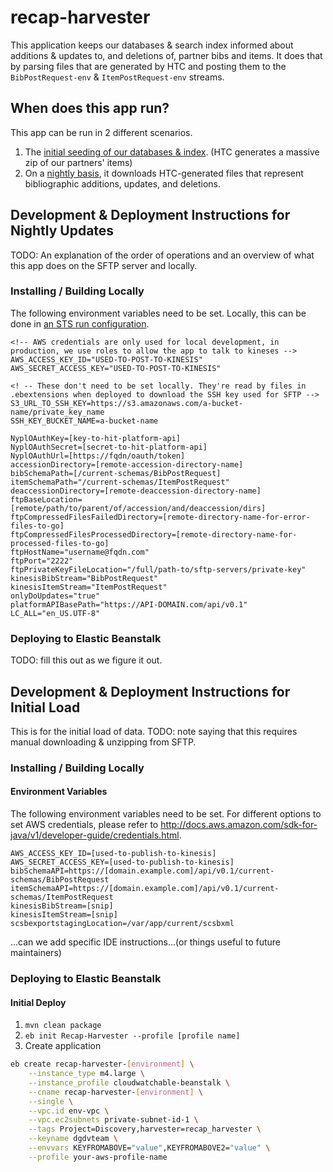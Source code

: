 # recap-harvester

This application keeps our databases & search index informed about additions &
updates to, and deletions of, partner bibs and items. It does that by parsing
files that are generated by HTC and posting them to the `BibPostRequest-env` &
`ItemPostRequest-env` streams.

## When does this app run?

This app can be run in 2 different scenarios.

1. The [initial seeding of our databases & index](#initial). (HTC generates a massive zip of our partners' items)
2. On a [nightly basis](#nightly), it downloads HTC-generated files that represent bibliographic additions, updates,
and deletions.

## <a name="nightly"></a> Development & Deployment Instructions for Nightly Updates

TODO: An explanation of the order of operations and an overview
of what this app does on the SFTP server and locally.

### Installing / Building Locally

The following environment variables need to be set.
Locally, this can be done in [an STS run configuration](https://stackoverflow.com/a/40482553).

```
<!-- AWS credentials are only used for local development, in production, we use roles to allow the app to talk to kineses -->
AWS_ACCESS_KEY_ID="USED-TO-POST-TO-KINESIS"
AWS_SECRET_ACCESS_KEY="USED-TO-POST-TO-KINESIS"

<! -- These don't need to be set locally. They're read by files in .ebextensions when deployed to download the SSH key used for SFTP -->
S3_URL_TO_SSH_KEY=https://s3.amazonaws.com/a-bucket-name/private_key_name
SSH_KEY_BUCKET_NAME=a-bucket-name

NyplOAuthKey=[key-to-hit-platform-api]
NyplOAuthSecret=[secret-to-hit-platform-api]
NyplOAuthUrl=[https://fqdn/oauth/token]
accessionDirectory=[remote-accession-directory-name]
bibSchemaPath=[/current-schemas/BibPostRequest]
itemSchemaPath="/current-schemas/ItemPostRequest"
deaccessionDirectory=[remote-deaccession-directory-name]
ftpBaseLocation=[remote/path/to/parent/of/accession/and/deaccession/dirs]
ftpCompressedFilesFailedDirectory=[remote-directory-name-for-error-files-to-go]
ftpCompressedFilesProcessedDirectory=[remote-directory-name-for-processed-files-to-go]
ftpHostName="username@fqdn.com"
ftpPort="2222"
ftpPrivateKeyFileLocation="/full/path-to/sftp-servers/private-key"
kinesisBibStream="BibPostRequest"
kinesisItemStream="ItemPostRequest"
onlyDoUpdates="true"
platformAPIBasePath="https://API-DOMAIN.com/api/v0.1"
LC_ALL="en_US.UTF-8"
```

### Deploying to Elastic Beanstalk

TODO: fill this out as we figure it out.

## <a name="initial"></a> Development & Deployment Instructions for Initial Load

This is for the initial load of data.
TODO: note saying that this requires manual downloading & unzipping from SFTP.

### Installing / Building Locally

#### Environment Variables

The following environment variables need to be set. For different options to set AWS credentials, please refer to http://docs.aws.amazon.com/sdk-for-java/v1/developer-guide/credentials.html.

```
AWS_ACCESS_KEY_ID=[used-to-publish-to-kinesis]
AWS_SECRET_ACCESS_KEY=[used-to-publish-to-kinesis]
bibSchemaAPI=https://[domain.example.com]/api/v0.1/current-schemas/BibPostRequest
itemSchemaAPI=https://[domain.example.com]/api/v0.1/current-schemas/ItemPostRequest
kinesisBibStream=[snip]
kinesisItemStream=[snip]
scsbexportstagingLocation=/var/app/current/scsbxml
```

...can we add specific IDE instructions...(or things useful to future maintainers)

### Deploying to Elastic Beanstalk

#### Initial Deploy

1.  `mvn clean package`
1.  `eb init Recap-Harvester --profile [profile name]`
1.  Create application

  ```bash
  eb create recap-harvester-[environment] \
      --instance_type m4.large \
      --instance_profile cloudwatchable-beanstalk \
      --cname recap-harvester-[environment] \
      --single \
      --vpc.id env-vpc \
      --vpc.ec2subnets private-subnet-id-1 \
      --tags Project=Discovery,harvester=recap_harvester \
      --keyname dgdvteam \
      --envvars KEYFROMABOVE="value",KEYFROMABOVE2="value" \
      --profile your-aws-profile-name
  ```
